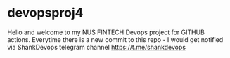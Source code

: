 # devopsproj4

Hello and welcome to my NUS FINTECH Devops project for GITHUB actions.
Everytime there is a new commit to this repo - I would get notified via ShankDevops telegram channel
https://t.me/shankdevops

